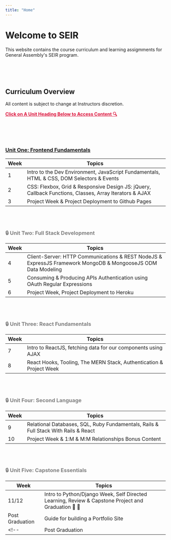 ```yaml
---
title: "Home"
---
```


# Welcome to SEIR

This website contains the course curriculum and learning assigmments for General Assembly's SEIR program.

<br>
<br>
<br>

## Curriculum Overview

All content is subject to change at Instructors discretion.

<p style="color: crimson; text-decoration: underline"><b>Click on A Unit Heading Below to Access Content 🔍</b></p>

<br>
<br>
<br>

### [<u>Unit One: Frontend Fundamentals</u>](/frontend-fundamentals)

| Week | Topics                                                                                                 |
| ---- | ------------------------------------------------------------------------------------------------------ |
| 1    | Intro to the Dev Environment, JavaScript Fundamentals, HTML & CSS, DOM Selectors & Events              |
| 2    | CSS: Flexbox, Grid & Responsive Design JS: jQuery, Callback Functions, Classes, Array Iterators & AJAX |
| 3    | Project Week & Project Deployment to Github Pages                                                      |

<br>
<br>

<div style="color: grey;">

### 🔒 Unit Two: Full Stack Development

<!-- ### [<u>Unit Two: Full Stack Development</u>](/full-stack-development) -->

| Week | Topics                                                                                                        |
| ---- | ------------------------------------------------------------------------------------------------------------- |
| 4    | Client-Server: HTTP Communications & REST NodeJS & ExpressJS Framework MongoDB & MongooseJS ODM Data Modeling |
| 5    | Consuming & Producing APIs Authentication using OAuth Regular Expressions                                     |
| 6    | Project Week, Project Deployment to Heroku                                                                    |

<br>
<br>

### 🔒 Unit Three: React Fundamentals

<!-- ### [<u>Unit Three: React Fundamentals</u>](/react-fundamentals) -->

| Week | Topics                                                              |
| ---- | ------------------------------------------------------------------- |
| 7    | Intro to ReactJS, fetching data for our components using AJAX       |
| 8    | React Hooks, Tooling, The MERN Stack, Authentication & Project Week |

<br>
<br>

### 🔒 Unit Four: Second Language

<!-- ### [<u>Unit Four: Second Language</u>](/second-language) -->

| Week | Topics                                                                              |
| ---- | ----------------------------------------------------------------------------------- |
| 9    | Relational Databases, SQL, Ruby Fundamentals, Rails & Full Stack With Rails & React |
| 10   | Project Week & 1:M & M:M Relationships Bonus Content                                |

<br>
<br>

<!-- ### [<u>Unit Five: Capstone Essentials</u>](/capstone-week) -->

### 🔒 Unit Five: Capstone Essentials

| Week            | Topics                                                                                              |
| --------------- | --------------------------------------------------------------------------------------------------- |
| 11/12           | Intro to Python/Django Week, Self Directed Learning, Review & Capstone Project and Graduation 🥳 🎉 |
| Post Graduation | Guide for building a Portfolio Site                                                                 |
| <!--            | Post Graduation                                                                                     | [Guide for building a Portfolio Site](/portfolio) | --> |

</div>
